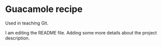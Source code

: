 # Guacamole recipe

Used in teaching Git.

I am editing the README file. Adding some more details about the project description.

